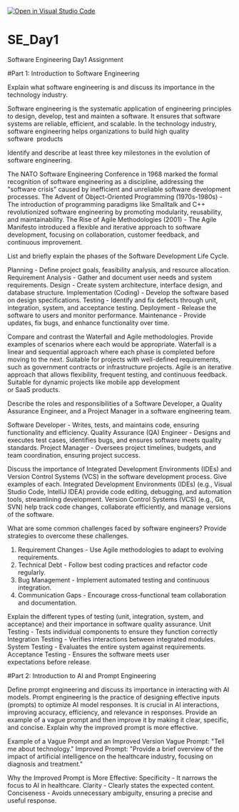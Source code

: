 [![Open in Visual Studio Code](https://classroom.github.com/assets/open-in-vscode-2e0aaae1b6195c2367325f4f02e2d04e9abb55f0b24a779b69b11b9e10269abc.svg)](https://classroom.github.com/online_ide?assignment_repo_id=18371059&assignment_repo_type=AssignmentRepo)
# SE_Day1
Software Engineering Day1 Assignment

#Part 1: Introduction to Software Engineering

Explain what software engineering is and discuss its importance in the technology industry.

Software engineering is the systematic application of engineering principles to design, develop, test and mainten a software. It ensures that software systems are reliable, efficient, and scalable. In the technology industry, software engineering helps organizations to build  high quality software  products 

Identify and describe at least three key milestones in the evolution of software engineering.

The NATO Software Engineering Conference in 1968 marked the formal recognition of software engineering as a discipline, addressing the "software crisis" caused by inefficient and unreliable software development processes.
The Advent of Object-Oriented Programming (1970s-1980s) - The introduction of programming paradigms like Smalltalk and C++ revolutionized software engineering by promoting modularity, reusability, and maintainability.
The Rise of Agile Methodologies (2001) - The Agile Manifesto introduced a flexible and iterative approach to software development, focusing on collaboration, customer feedback, and continuous improvement.

List and briefly explain the phases of the Software Development Life Cycle.

Planning - Define project goals, feasibility analysis, and resource allocation.
Requirement Analysis - Gather and document user needs and system requirements.
Design - Create system architecture, interface design, and database structure.
Implementation (Coding) - Develop the software based on design specifications.
Testing - Identify and fix defects through unit, integration, system, and acceptance testing.
Deployment - Release the software to users and monitor performance.
Maintenance - Provide updates, fix bugs, and enhance functionality over time.
  
Compare and contrast the Waterfall and Agile methodologies. Provide examples of scenarios where each would be appropriate.
Waterfall is a linear and sequential approach where each phase is completed before moving to the next. Suitable for projects with well-defined requirements, such as government contracts or infrastructure projects.
Agile is an iterative approach that allows flexibility, frequent testing, and continuous feedback. Suitable for dynamic projects like mobile app development or SaaS products.


Describe the roles and responsibilities of a Software Developer, a Quality Assurance Engineer, and a Project Manager in a software engineering team.

Software Developer - Writes, tests, and maintains code, ensuring functionality and efficiency.
Quality Assurance (QA) Engineer - Designs and executes test cases, identifies bugs, and ensures software meets quality standards.
Project Manager - Oversees project timelines, budgets, and team coordination, ensuring project success.

Discuss the importance of Integrated Development Environments (IDEs) and Version Control Systems (VCS) in the software development process. Give examples of each.
Integrated Development Environments (IDEs) (e.g., Visual Studio Code, IntelliJ IDEA) provide code editing, debugging, and automation tools, streamlining development.
Version Control Systems (VCS) (e.g., Git, SVN) help track code changes, collaborate efficiently, and manage versions of the software.

What are some common challenges faced by software engineers? Provide strategies to overcome these challenges.
1. Requirement Changes - Use Agile methodologies to adapt to evolving requirements.
2. Technical Debt - Follow best coding practices and refactor code regularly.
3. Bug Management - Implement automated testing and continuous integration.
4. Communication Gaps - Encourage cross-functional team collaboration and documentation.

Explain the different types of testing (unit, integration, system, and acceptance) and their importance in software quality assurance.
Unit Testing - Tests individual components to ensure they function correctly
Integration Testing - Verifies interactions between integrated modules.
System Testing - Evaluates the entire system against requirements.
Acceptance Testing - Ensures the software meets user expectations before release.

#Part 2: Introduction to AI and Prompt Engineering


Define prompt engineering and discuss its importance in interacting with AI models.
Prompt engineering is the practice of designing effective inputs (prompts) to optimize AI model responses. It is crucial in AI interactions, improving accuracy, efficiency, and relevance in responses.
Provide an example of a vague prompt and then improve it by making it clear, specific, and concise. Explain why the improved prompt is more effective.

Example of a Vague Prompt and an Improved Version
Vague Prompt: "Tell me about technology."
Improved Prompt: "Provide a brief overview of the impact of artificial intelligence on the healthcare industry, focusing on diagnosis and treatment."

Why the Improved Prompt is More Effective:
Specificity - It narrows the focus to AI in healthcare.
Clarity - Clearly states the expected content.
Conciseness - Avoids unnecessary ambiguity, ensuring a precise and useful response.
